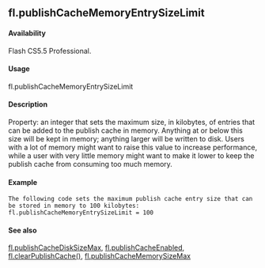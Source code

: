 ## fl.publishCacheMemoryEntrySizeLimit

#### Availability

Flash CS5.5 Professional.

#### Usage

fl.publishCacheMemoryEntrySizeLimit

#### Description

Property: an integer that sets the maximum size, in kilobytes, of entries that can be added to the publish cache in memory. Anything at or below this size will be kept in memory; anything larger will be written to disk.
Users with a lot of memory might want to raise this value to increase performance, while a user with very little memory might want to make it lower to keep the publish cache from consuming too much memory.

#### Example

```
The following code sets the maximum publish cache entry size that can be stored in memory to 100 kilobytes:
fl.publishCacheMemoryEntrySizeLimit = 100

```
#### See also

[fl.publishCacheDiskSizeMax](#_bookmark515), [fl.publishCacheEnabled](#_bookmark516), [fl.clearPublishCache()](#_bookmark456), [fl.publishCacheMemorySizeMax](#fl.publishCacheMemorySizeMax)

<span id="fl.publishCacheMemorySizeMax" class="anchor"></span>
